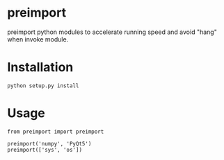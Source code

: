 # preimport
preimport python modules to accelerate running speed and avoid "hang" when invoke module.

# Installation

~~~
python setup.py install
~~~

# Usage

~~~
from preimport import preimport

preimport('numpy', 'PyQt5')
preimport(['sys', 'os'])
~~~